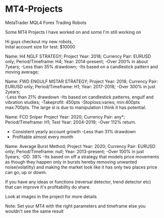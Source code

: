 # MT4-Projects
MetaTrader MQL4 Forex Trading Robots

Some MT4 Projects I have worked on and some I'm still working on 

Hi guys checkout my new robots,  
Inital account size for test: $10000

Name: H4 NGLF STRATEGY;
Project Year: 2018;
Currency Pair: EURUSD only;
Period/Timeframe: H4;
Year: 2014-present;
-Over 200% in about 7years; 
-Less than 35% drawdown;
-Its based on a candlestick pattern and moving average;


Name: FWD ENGULF MSTAR STRATEGY;
Project Year: 2018;
Currency Pair: EURUSD only;
Period/Timeframe: H1;
Year: 2017-2018;
-Over 300% in just 2years;  
-Less than 21% drawdown -Its based on candlestick patterns, engulf and vibration studies; 
-Takeprofit: 450pts -Stoploss:varies; min:400pts max:700pts. 
The large sl is due to manipulation I think it has potential. 


Name: FCD Sniper
Project Year: 2020;
Currency Pair: any*;
Period/Timeframe: H1;
Test Year: 2004-2019;
-Over 112% return.
- Consistent yearly account growth
-Less than 31% drawdown
- Profitable almost every month


Name: Average Burst Method;
Project Year: 2020;
Currency Pair: EURUSD only; 
Period/Timeframe: null;
Year: 2013-present;
-Over 100% in just 5years; 
-DD: 38%
-Its based on off a strategy that models price movements as though they happen only in bursts hereby removing 
unwanted noise(volatilty) and making the market look like it has only two places price can go, up or dowm.


If you have any ideas or functions (reversal detector, trend detector etc) that can improve it's profitability do share. 

Look at images in the project for more details 


Note: Set your MT4 with the right parameters and timeframe else you wouldn't see the same result
